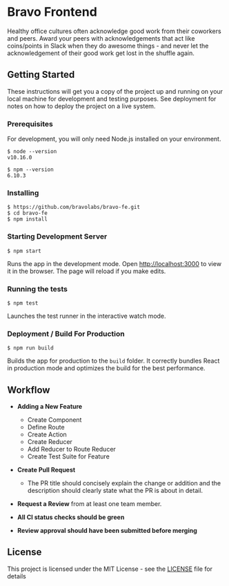 # Bravo Frontend

Healthy office cultures often acknowledge good work from their coworkers and peers. Award your peers with acknowledgements that act like coins/points in Slack when they do awesome things - and never let the acknowledgement of their good work get lost in the shuffle again.

## Getting Started

These instructions will get you a copy of the project up and running on your local machine for development and testing purposes. See deployment for notes on how to deploy the project on a live system.

### Prerequisites

For development, you will only need Node.js installed on your environment.

    $ node --version
    v10.16.0

    $ npm --version
    6.10.3

### Installing

    $ https://github.com/bravolabs/bravo-fe.git
    $ cd bravo-fe
    $ npm install

### Starting Development Server

    $ npm start

Runs the app in the development mode.
Open [http://localhost:3000](http://localhost:3000) to view it in the browser.
The page will reload if you make edits.

### Running the tests

    $ npm test

Launches the test runner in the interactive watch mode.

### Deployment / Build For Production

    $ npm run build

Builds the app for production to the `build` folder.
It correctly bundles React in production mode and optimizes the build for the best performance.

## Workflow

- **Adding a New Feature**
  - Create Component
  - Define Route
  - Create Action
  - Create Reducer
  - Add Reducer to Route Reducer
  - Create Test Suite for Feature

- **Create Pull Request**
  - The PR title should concisely explain the change or addition and the description should clearly state what the PR is about in detail.

- **Request a Review** from at least one team member.

- **All CI status checks should be green**
- **Review approval should have been submitted before merging**

## License

This project is licensed under the MIT License - see the [LICENSE](LICENSE) file for details

